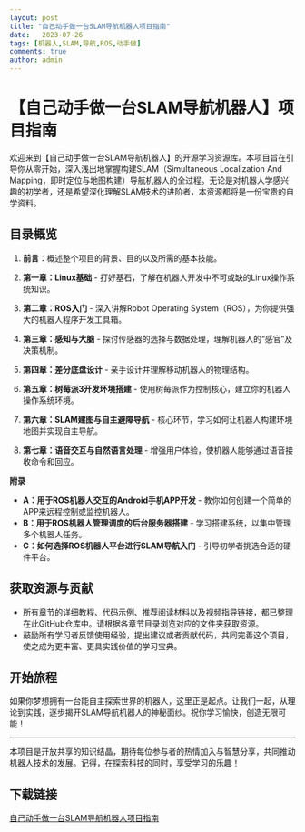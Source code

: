 ```yaml
---
layout: post
title: "自己动手做一台SLAM导航机器人项目指南"
date:   2023-07-26
tags: [机器人,SLAM,导航,ROS,动手做]
comments: true
author: admin
---
```

# 【自己动手做一台SLAM导航机器人】项目指南

欢迎来到【自己动手做一台SLAM导航机器人】的开源学习资源库。本项目旨在引导你从零开始，深入浅出地掌握构建SLAM（Simultaneous Localization And Mapping，即时定位与地图构建）导航机器人的全过程。无论是对机器人学感兴趣的初学者，还是希望深化理解SLAM技术的进阶者，本资源都将是一份宝贵的自学资料。

## 目录概览

1. **前言**：概述整个项目的背景、目的以及所需的基本技能。
   
2. **第一章：Linux基础** - 打好基石，了解在机器人开发中不可或缺的Linux操作系统知识。
   
3. **第二章：ROS入门** - 深入讲解Robot Operating System（ROS），为你提供强大的机器人程序开发工具箱。
   
4. **第三章：感知与大脑** - 探讨传感器的选择与数据处理，理解机器人的“感官”及决策机制。
   
5. **第四章：差分底盘设计** - 亲手设计并理解移动机器人的物理结构。
   
6. **第五章：树莓派3开发环境搭建** - 使用树莓派作为控制核心，建立你的机器人操作系统环境。
   
7. **第六章：SLAM建图与自主避障导航** - 核心环节，学习如何让机器人构建环境地图并实现自主导航。
   
8. **第七章：语音交互与自然语言处理** - 增强用户体验，使机器人能够通过语音接收命令和回应。
   
**附录**
   - **A：用于ROS机器人交互的Android手机APP开发** - 教你如何创建一个简单的APP来远程控制或监控机器人。
   - **B：用于ROS机器人管理调度的后台服务器搭建** - 学习搭建系统，以集中管理多个机器人任务。
   - **C：如何选择ROS机器人平台进行SLAM导航入门** - 引导初学者挑选合适的硬件平台。

## 获取资源与贡献

- 所有章节的详细教程、代码示例、推荐阅读材料以及视频指导链接，都已整理在此GitHub仓库中。请根据各章节目录浏览对应的文件夹获取资源。
- 鼓励所有学习者反馈使用经验，提出建议或者贡献代码，共同完善这个项目，使之成为更丰富、更具实践价值的学习宝典。

## 开始旅程

如果你梦想拥有一台能自主探索世界的机器人，这里正是起点。让我们一起，从理论到实践，逐步揭开SLAM导航机器人的神秘面纱。祝你学习愉快，创造无限可能！

---

本项目是开放共享的知识结晶，期待每位参与者的热情加入与智慧分享，共同推动机器人技术的发展。记得，在探索科技的同时，享受学习的乐趣！

## 下载链接

[自己动手做一台SLAM导航机器人项目指南](https://pan.quark.cn/s/38040a07bcd1)